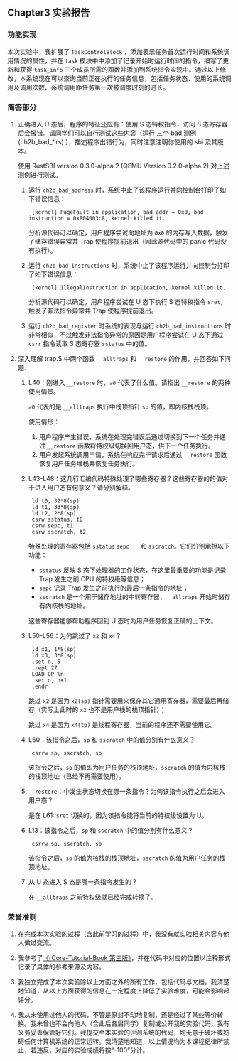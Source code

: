 ## Chapter3 实验报告

### 功能实现

本次实验中，我扩展了 `TaskControlBlock` ，添加表示任务首次运行时间和系统调用情况的属性，并在 `task` 模块中中添加了记录开始时运行时间的指令，编写了更新和获得 `task_info` 三个成员所需的函数并添加到系统指令实现中。通过以上修改，本系统现在可以查询当前正在执行的任务信息，包括任务状态、使用的系统调用及调用次数、系统调用距任务第一次被调度时刻的时长。

### 简答部分

1. 正确进入 U 态后，程序的特征还应有：使用 S 态特权指令，访问 S 态寄存器后会报错。请同学们可以自行测试这些内容（运行 三个 bad 测例 (ch2b_bad_*.rs) ），描述程序出错行为，同时注意注明你使用的 sbi 及其版本。

    使用 RustSBI version 0.3.0-alpha.2 (QEMU Version 0.2.0-alpha.2) 对上述测例进行测试。

    1. 运行 `ch2b_bad_address` 时，系统中止了该程序运行并向控制台打印了如下错误信息：

            [kernel] PageFault in application, bad addr = 0x0, bad instruction = 0x804003c8, kernel killed it.

        分析源代码可以确定，用户程序尝试向地址为 `0x0` 的内存写入数据，触发了储存错误异常并 Trap 使程序提前退出（因此源代码中的 panic 代码没有执行）。

    2. 运行 `ch2b_bad_instructions` 时，系统中止了该程序运行并向控制台打印了如下错误信息：

            [kernel] IllegalInstruction in application, kernel killed it.

        分析源代码可以确定，用户程序尝试在 U 态下执行 S 态特权指令 `sret`，触发了非法指令异常并 Trap 使程序提前退出。

    3. 运行 `ch2b_bad_register` 时系统的表现与运行 `ch2b_bad_instructions` 时非常相似，不过触发非法指令异常的原因是用户程序尝试在 U 态下通过 `csrr` 指令读取 S 态寄存器 `sstatus` 中的值。

2. 深入理解 trap.S 中两个函数 `__alltraps` 和 `__restore` 的作用，并回答如下问题:

    1. L40：刚进入 `__restore` 时，`a0` 代表了什么值。请指出 `__restore` 的两种使用情景。

        `a0` 代表的是 `__alltraps` 执行中栈顶指针 `sp` 的值，即内核栈栈顶。

        使用情形：

        1. 用户程序产生错误，系统在处理完错误后通过切换到下一个任务并通过 `__restore` 函数将特权级切换回用户态，供下一个任务执行。
        2. 用户发起系统调用申请，系统在响应完毕请求后通过 `__restore` 函数恢复用户任务堆栈并恢复任务执行。

    2. L43-L48：这几行汇编代码特殊处理了哪些寄存器？这些寄存器的的值对于进入用户态有何意义？请分别解释。

            ld t0, 32*8(sp)
            ld t1, 33*8(sp)
            ld t2, 2*8(sp)
            csrw sstatus, t0
            csrw sepc, t1
            csrw sscratch, t2
        
        特殊处理的寄存器包括 `sstatus` `sepc   ` 和 `sscratch`。它们分别承担以下功能：

        * `sstatus` 反映 S 态下处理器的工作状态，在这里最重要的功能是记录 Trap 发生之前 CPU 的特权级等信息；
        * `sepc` 记录 Trap 发生之前执行的最后一条指令的地址；
        * `sscratch` 是一个用于储存地址的中转寄存器，`__alltraps` 开始时储存有内核栈的地址。

        这些寄存器能够帮助程序回到 U 态时为用户任务恢复正确的上下文。

    3. L50-L56：为何跳过了 `x2` 和 `x4`？

            ld x1, 1*8(sp)
            ld x3, 3*8(sp)
            .set n, 5
            .rept 27
            LOAD_GP %n
            .set n, n+1
            .endr
        
        跳过 `x2` 是因为 `x2(sp)` 指针需要用来保存其它通用寄存器，需要最后再储存（实际上此时的 `x2` 也不是用户栈的栈顶指针）；

        跳过 `x4` 是因为 `x4(tp)` 是线程寄存器，当前的程序还不需要使用它。

    4. L60：该指令之后，`sp` 和 `sscratch` 中的值分别有什么意义？

            csrrw sp, sscratch, sp

        该指令之后，`sp` 的值即为用户任务的栈顶地址，`sscratch` 的值为内核栈的栈顶地址（已经不再需要使用）。

    5. `__restore`：中发生状态切换在哪一条指令？为何该指令执行之后会进入用户态？

        是在 L61: `sret` 切换的，因为该指令能将当前的特权级设置为 U。

    6. L13：该指令之后，`sp` 和 `sscratch` 中的值分别有什么意义？

            csrrw sp, sscratch, sp

        该指令之后，`sp` 的值为核栈的栈顶地址，`sscratch` 的值为用户任务的栈顶地址。

    7. 从 U 态进入 S 态是哪一条指令发生的？

        在 `__alltraps` 之前特权级就已经完成转换了。

### 荣誉准则

1. 在完成本次实验的过程（含此前学习的过程）中，我没有就实验相关内容与他人做过交流。

2. 我参考了[《rCore-Tutorial-Book 第三版》](https://rcore-os.cn/rCore-Tutorial-Book-v3/index.html)，并在代码中对应的位置以注释形式记录了具体的参考来源及内容。

3. 我独立完成了本次实验除以上方面之外的所有工作，包括代码与文档。我清楚地知道，从以上方面获得的信息在一定程度上降低了实验难度，可能会影响起评分。

4. 我从未使用过他人的代码，不管是原封不动地复制，还是经过了某些等价转换。我未曾也不会向他人（含此后各届同学）复制或公开我的实验代码，我有义务妥善保管好它们。我提交至本实验的评测系统的代码，均无意于破坏或妨碍任何计算机系统的正常运转。我清楚地知道，以上情况均为本课程纪律所禁止，若违反，对应的实验成绩将按“-100”分计。